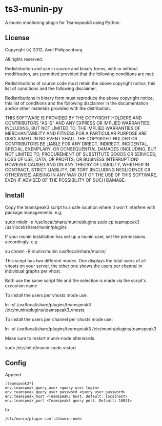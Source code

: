 ts3-munin-py
============
A munin monitoring plugin for Teamspeak3 using Python.


License
-------

Copyright (c) 2012, Axel Philipsenburg

All rights reserved.

Redistribution and use in source and binary forms, with or without modification, are permitted provided that the following conditions are met:

Redistributions of source code must retain the above copyright notice, this list of conditions and the following disclaimer.

Redistributions in binary form must reproduce the above copyright notice, this list of conditions and the following disclaimer in the documentation and/or other materials provided with the distribution.

THIS SOFTWARE IS PROVIDED BY THE COPYRIGHT HOLDERS AND CONTRIBUTORS "AS IS" AND ANY EXPRESS OR IMPLIED WARRANTIES, INCLUDING, BUT NOT LIMITED TO, THE IMPLIED WARRANTIES OF MERCHANTABILITY AND FITNESS FOR A PARTICULAR PURPOSE ARE DISCLAIMED. IN NO EVENT SHALL THE COPYRIGHT HOLDER OR CONTRIBUTORS BE LIABLE FOR ANY DIRECT, INDIRECT, INCIDENTAL, SPECIAL, EXEMPLARY, OR CONSEQUENTIAL DAMAGES (INCLUDING, BUT NOT LIMITED TO, PROCUREMENT OF SUBSTITUTE GOODS OR SERVICES; LOSS OF USE, DATA, OR PROFITS; OR BUSINESS INTERRUPTION) HOWEVER CAUSED AND ON ANY THEORY OF LIABILITY, WHETHER IN CONTRACT, STRICT LIABILITY, OR TORT (INCLUDING NEGLIGENCE OR OTHERWISE) ARISING IN ANY WAY OUT OF THE USE OF THIS SOFTWARE, EVEN IF ADVISED OF THE POSSIBILITY OF SUCH DAMAGE.

Install
-------

Copy the teamspeak3 script to a safe location where it won't interfere with package managements. e.g.

 sudo mkdir -p /usr/local/share/munin/plugins
 sudo cp teamspeak3 /usr/local/share/munin/plugins

If your munin installation has set up a munin user, set the permissions accordingly. e.g.

 su chown -R munin:munin /usr/local/share/munin/

This script has two different modes. One displays the total users of all vhosts on your server, the
other one shows the users per channel in individual graphs per vhost.

Both use the same script file and the selection is made via the script's execution name.

To install the users per vhosts mode use:

  ln -sf /usr/local/share/plugins/teamspeak3 /etc/munin/plugins/teamspeak3_vhosts

To install the users per channel per vhosts mode use:

   ln -sf /usr/local/share/plugins/teamspeak3 /etc/munin/plugins/teamspeak3

Make sure to restart munin-node afterwards.

  sudo /etc/init.d/munin-node restart

Config
------

Append

    [teamspeak3*]
    env.teamspeak_query_user <query user login>
    env.teamspeak_query_user_password <query user password>
    env.teamspeak_host <Teamspeak3 host. Default: localhost>
    env.teamspeak_port <Teamspeak3 query port. Default: 10011>

to 

    /etc/munin/plugin-conf.d/munin-node

